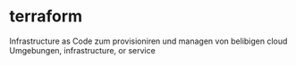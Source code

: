 # terraform

Infrastructure as Code zum provisioniren und managen von belibigen cloud Umgebungen, infrastructure, or service
